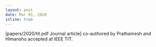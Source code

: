 ```yaml
---
layout: post
date: Mar 01, 2020
inline: true
---
```


[papers/2020/tit.pdf Journal article] co-authored by Prathamesh and Himanshu accepted at IEEE TIT.
